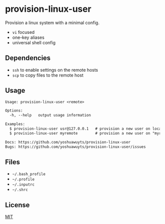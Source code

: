 # provision-linux-user
Provision a linux system with a minimal config.
- `vi` focused
- one-key aliases
- universal shell config

## Dependencies
- `ssh` to enable settings on the remote hosts
- `scp` to copy files to the remote host

## Usage
```txt
Usage: provision-linux-user <remote>

Options:
  -h, --help   output usage information

Examples:
  $ provision-linux-user usr@127.0.0.1   # provision a new user on localhost
  $ provision-linux-user myremote        # provision a new user on "myremote"

Docs: https://github.com/yoshuawuyts/provision-linux-user
Bugs: https://github.com/yoshuawuyts/provision-linux-user/issues
```

## Files
- `~/.bash_profile`
- `~/.profile`
- `~/.inputrc`
- `~/.shrc`

## License
[MIT](https://tldrlegal.com/license/mit-license)
